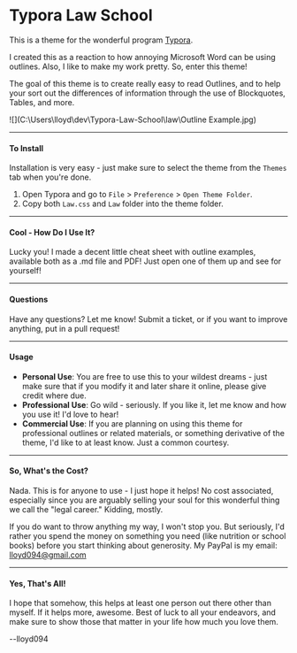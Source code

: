 # Typora Law School

This is a theme for the wonderful program [Typora](https://typora.io/).

I created this as a reaction to how annoying Microsoft Word can be using outlines. Also, I like to make my work pretty. So, enter this theme!

The goal of this theme is to create really easy to read Outlines, and to help your sort out the differences of information through the use of Blockquotes, Tables, and more. 

![](C:\Users\lloyd\dev\Typora-Law-School\law\Outline Example.jpg)

-----------

#### To Install

Installation is very easy - just make sure to select the theme from the `Themes` tab when you're done.

1. Open Typora and go to `File` > `Preference` > `Open Theme Folder`.
1. Copy both `Law.css` and `Law` folder into the theme folder.

--------------

#### Cool - How Do I Use It?

Lucky you! I made a decent little cheat sheet with outline examples, available both as a .md file and PDF! Just open one of them up and see for yourself!

------------

#### Questions

Have any questions? Let me know! Submit a ticket, or if you want to improve anything, put in a pull request!

-------------

#### Usage

- **Personal Use**: You are free to use this to your wildest dreams - just make sure that if you modify it and later share it online, please give credit where due. 
- **Professional Use**: Go wild - seriously. If you like it, let me know and how you use it! I'd love to hear!
- **Commercial Use**: If you are planning on using this theme for professional outlines or related materials, or something derivative of the theme, I'd like to at least know. Just a common courtesy.

-----------

#### So, What's the Cost?

Nada. This is for anyone to use - I just hope it helps! No cost associated, especially since you are arguably selling your soul for this wonderful thing we call the "legal career." Kidding, mostly.

If you do want to throw anything my way, I won't stop you. But seriously, I'd rather you spend the money on something you need (like nutrition or school books) before you start thinking about generosity. My PayPal is my email: lloyd094@gmail.com

-----

#### Yes, That's All!

I hope that somehow, this helps at least one person out there other than myself. If it helps more, awesome. Best of luck to all your endeavors, and make sure to show those that matter in your life how much you love them.



--lloyd094